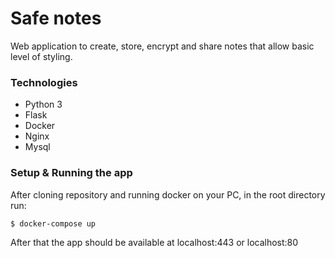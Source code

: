 # Safe notes
Web application to create, store, encrypt and share notes that allow basic level of styling.

### Technologies
* Python 3
* Flask
* Docker
* Nginx
* Mysql

### Setup & Running the app
After cloning repository and running docker on your PC, in the root directory run:
```
$ docker-compose up
```
After that the app should be available at localhost:443 or localhost:80
